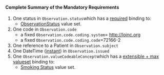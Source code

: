 #### Complete Summary of the Mandatory Requirements

1.  One status in `Observation.status`which has a [required]({{site.data.fhir.path}}/terminologies.html#required) binding to:
    -   [ObservationStatus] value set.
1.  One code in `Observation.code`
    -   a fixed `Observation.code.coding.system`= http://loinc.org
    -   a fixed `Observation.code.coding.code`=72166-2
1.  One reference to a Patient in `Observation.subject`
1.  One DateTime ([instant]) in `Observation.issued`
1.  One `Observation.valueCodeableConcept`which has a [extensible + max valueset](guidance.html#extensible--max-valueset-binding-for-codeableconcept-datatype) binding to:
    -   [Smoking Status] value set.





  [ObservationStatus]: {{site.data.fhir.path}}/valueset-observation-status.html
  [instant]: {{site.data.fhir.path}}/datatypes.html#instant
  [Smoking Status]: ValueSet-us-core-observation-ccdasmokingstatus.html
